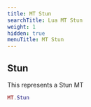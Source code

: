 ```yaml
---
title: MT Stun
searchTitle: Lua MT Stun
weight: 1
hidden: true
menuTitle: MT Stun
---
```

## Stun

This represents a Stun MT
```lua
MT.Stun
```